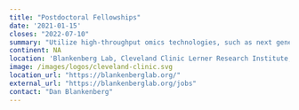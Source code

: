 ```yaml
---
title: "Postdoctoral Fellowships"
date: '2021-01-15'
closes: "2022-07-10"
summary: "Utilize high-throughput omics technologies, such as next generation sequencing, and data-intensive computing to explore biomedical research questions."
continent: NA
location: 'Blankenberg Lab, Cleveland Clinic Lerner Research Institute, Cleveland, Ohio, United States'
image: /images/logos/cleveland-clinic.svg
location_url: "https://blankenberglab.org/"
external_url: "https://blankenberglab.org/jobs"
contact: "Dan Blankenberg"
---
```

